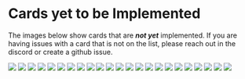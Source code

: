 # Cards yet to be Implemented
The images below show cards that are _**not yet**_ implemented. If you are having issues with a card that is not on the list, please reach out in the discord or create a github issue.

![](./1397553238.webp)
![](./2995807621.webp)
![](./3388566378.webp)
![](./3427170256.webp)
![](./3475471540.webp)
![](./3666212779.webp)
![](./3885807284.webp)
![](./4028826022.webp)
![](./4334684518.webp)
![](./5184505570.webp)
![](./5667308555.webp)
![](./5751831621.webp)
![](./5834478243.webp)
![](./6228218834.webp)
![](./6354077246.webp)
![](./6600603122.webp)
![](./6854247423.webp)
![](./7138400365.webp)
![](./7312183744.webp)
![](./9595057518.webp)
![](./9811031405.webp)
![](./9921128444.webp)
![](./0753794638.webp)